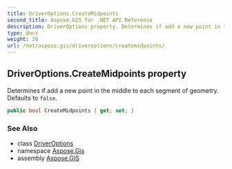 ```yaml
---
title: DriverOptions.CreateMidpoints
second_title: Aspose.GIS for .NET API Reference
description: DriverOptions property. Determines if add a new point in the middle to each segment of geometry. Defaults to false
type: docs
weight: 20
url: /net/aspose.gis/driveroptions/createmidpoints/
---
```

## DriverOptions.CreateMidpoints property

Determines if add a new point in the middle to each segment of geometry. Defaults to `false`.

```csharp
public bool CreateMidpoints { get; set; }
```

### See Also

* class [DriverOptions](../)
* namespace [Aspose.Gis](../../driveroptions/)
* assembly [Aspose.GIS](../../../)


